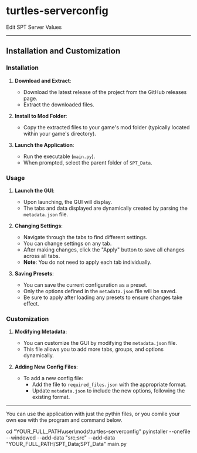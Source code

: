 # turtles-serverconfig
Edit SPT Server Values


---

## Installation and Customization

### Installation

1. **Download and Extract**:
   - Download the latest release of the project from the GitHub releases page.
   - Extract the downloaded files.

2. **Install to Mod Folder**:
   - Copy the extracted files to your game's mod folder (typically located within your game's directory).

3. **Launch the Application**:
   - Run the executable (`main.py`).
   - When prompted, select the parent folder of `SPT_Data`.

### Usage

1. **Launch the GUI**:
   - Upon launching, the GUI will display.
   - The tabs and data displayed are dynamically created by parsing the `metadata.json` file.

2. **Changing Settings**:
   - Navigate through the tabs to find different settings.
   - You can change settings on any tab.
   - After making changes, click the "Apply" button to save all changes across all tabs.
   - **Note**: You do not need to apply each tab individually.

3. **Saving Presets**:
   - You can save the current configuration as a preset.
   - Only the options defined in the `metadata.json` file will be saved.
   - Be sure to apply after loading any presets to ensure changes take effect.

### Customization

1. **Modifying Metadata**:
   - You can customize the GUI by modifying the `metadata.json` file.
   - This file allows you to add more tabs, groups, and options dynamically.

2. **Adding New Config Files**:
   - To add a new config file:
     - Add the file to `required_files.json` with the appropriate format.
     - Update `metadata.json` to include the new options, following the existing format.

---

You can use the application with just the pythin files, or you comile your own exe with the program and command below.

cd "YOUR_FULL_PATH\user\mods\turtles-serverconfig"
pyinstaller --onefile --windowed --add-data "src;src" --add-data "YOUR_FULL_PATH/SPT_Data;SPT_Data" main.py
